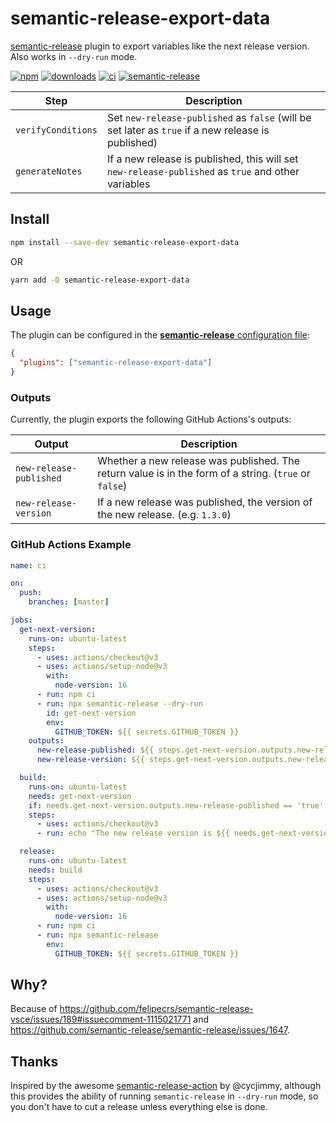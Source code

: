 # semantic-release-export-data

[semantic-release](https://github.com/semantic-release/semantic-release) plugin to export variables like the next release version. Also works in `--dry-run` mode.

[![npm](https://img.shields.io/npm/v/semantic-release-export-data.svg)](https://www.npmjs.com/package/semantic-release-export-data)
[![downloads](https://img.shields.io/npm/dt/semantic-release-export-data.svg)](https://www.npmjs.com/package/semantic-release-export-data)
[![ci](https://github.com/felipecrs/semantic-release-export-data/workflows/ci/badge.svg)](https://github.com/felipecrs/semantic-release-export-data/actions?query=workflow%3Aci)
[![semantic-release](https://img.shields.io/badge/%20%20%F0%9F%93%A6%F0%9F%9A%80-semantic--release-e10079.svg)](https://github.com/semantic-release/semantic-release)

| Step               | Description                                                                                        |
| ------------------ | -------------------------------------------------------------------------------------------------- |
| `verifyConditions` | Set `new-release-published` as `false` (will be set later as `true` if a new release is published) |
| `generateNotes`    | If a new release is published, this will set `new-release-published` as `true` and other variables |

## Install

```bash
npm install --save-dev semantic-release-export-data
```

OR

```bash
yarn add -D semantic-release-export-data
```

## Usage

The plugin can be configured in the [**semantic-release** configuration file](https://github.com/semantic-release/semantic-release/blob/master/docs/usage/configuration.md#configuration):

```json
{
  "plugins": ["semantic-release-export-data"]
}
```

### Outputs

Currently, the plugin exports the following GitHub Actions's outputs:

| Output                  | Description                                                                                           |
| ----------------------- | ----------------------------------------------------------------------------------------------------- |
| `new-release-published` | Whether a new release was published. The return value is in the form of a string. (`true` or `false`) |
| `new-release-version`   | If a new release was published, the version of the new release. (e.g. `1.3.0`)                        |

### GitHub Actions Example

```yaml
name: ci

on:
  push:
    branches: [master]

jobs:
  get-next-version:
    runs-on: ubuntu-latest
    steps:
      - uses: actions/checkout@v3
      - uses: actions/setup-node@v3
        with:
          node-version: 16
      - run: npm ci
      - run: npx semantic-release --dry-run
        id: get-next-version
        env:
          GITHUB_TOKEN: ${{ secrets.GITHUB_TOKEN }}
    outputs:
      new-release-published: ${{ steps.get-next-version.outputs.new-release-published }}
      new-release-version: ${{ steps.get-next-version.outputs.new-release-version }}

  build:
    runs-on: ubuntu-latest
    needs: get-next-version
    if: needs.get-next-version.outputs.new-release-published == 'true'
    steps:
      - uses: actions/checkout@v3
      - run: echo "The new release version is ${{ needs.get-next-version.outputs.new-release-version }}"

  release:
    runs-on: ubuntu-latest
    needs: build
    steps:
      - uses: actions/checkout@v3
      - uses: actions/setup-node@v3
        with:
          node-version: 16
      - run: npm ci
      - run: npx semantic-release
        env:
          GITHUB_TOKEN: ${{ secrets.GITHUB_TOKEN }}
```

## Why?

Because of https://github.com/felipecrs/semantic-release-vsce/issues/189#issuecomment-1115021771 and https://github.com/semantic-release/semantic-release/issues/1647.

## Thanks

Inspired by the awesome [semantic-release-action](https://github.com/cycjimmy/semantic-release-action) by @cycjimmy, although this provides the ability of running `semantic-release` in `--dry-run` mode, so you don't have to cut a release unless everything else is done.
